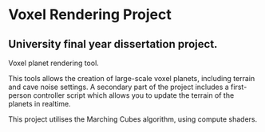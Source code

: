 # Voxel Rendering Project
## University final year dissertation project.

Voxel planet rendering tool.

This tools allows the creation of large-scale voxel planets, including terrain and cave noise settings. A secondary part of the project includes a first-person controller script which allows you to update the terrain of the planets in realtime.

This project utilises the Marching Cubes algorithm, using compute shaders.
